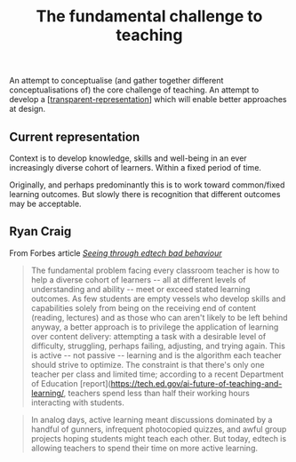 ﻿---
title: The fundamental challenge to teaching
---
An attempt to conceptualise (and gather together different conceptualisations of) the core challenge of teaching. An attempt to develop a [[transparent-representation]] which will enable better approaches at design.  

## Current representation

Context is to develop knowledge, skills and well-being in an ever increasingly diverse cohort of learners. Within a fixed period of time.

Originally, and perhaps predominantly this is to work toward common/fixed learning outcomes. But slowly there is recognition that different outcomes may be acceptable.




## Ryan Craig

From Forbes article [_Seeing through edtech bad behaviour_](https://www.forbes.com/sites/ryancraig/2023/10/06/seeing-through-edtech-bad-behavior/?sh=4ed2be00333e)

> The fundamental problem facing every classroom teacher is how to help a diverse cohort of learners -- all at different levels of understanding and ability -- meet or exceed stated learning outcomes. As few students are empty vessels who develop skills and capabilities solely from being on the receiving end of content (reading, lectures) and as those who can aren't likely to be left behind anyway, a better approach is to privilege the application of learning over content delivery: attempting a task with a desirable level of difficulty, struggling, perhaps failing, adjusting, and trying again. This is active -- not passive -- learning and is the algorithm each teacher should strive to optimize. The constraint is that there's only one teacher per class and limited time; according to a recent Department of Education [report](https://tech.ed.gov/ai-future-of-teaching-and-learning/, teachers spend less than half their working hours interacting with students.

> In analog days, active learning meant discussions dominated by a handful of gunners, infrequent photocopied quizzes, and awful group projects hoping students might teach each other. But today, edtech is allowing teachers to spend their time on more active learning.


[//begin]: # "Autogenerated link references for markdown compatibility"
[transparent-representation]: ../Representations/transparent-representation "Transparent representation"
[//end]: # "Autogenerated link references"